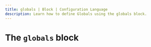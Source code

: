```yaml
---
title: globals | Block | Configuration Language
description: Learn how to define Globals using the globals block.
---
```


# The `globals` block
